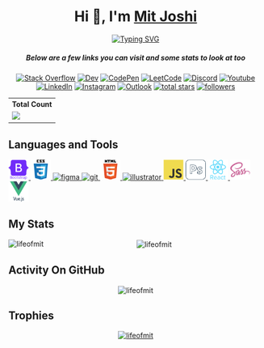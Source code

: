 <h1 align="center">Hi 👋, I'm <a href="https://github.com/lifeofmit">Mit Joshi</a></h1>
<p align="center">
<a href="https://git.io/typing-svg"><img src="https://readme-typing-svg.demolab.com?font=Fira+Code&weight=500&size=27&pause=1000&color=8A2BE2&center=true&vCenter=true&random=false&width=435&lines=Front+End+Developer...;+4%2B+Yrs+of+</>+Experience...; I+was+Created+to+Create... " alt="Typing SVG" /></a>
</p>

<h5 align="center">Below are a few links you can visit and some stats to look at too</h5>

<p align="center">
  <a href="https://stackoverflow.com/users/24095129/mit-joshi"><img alt="Stack Overflow" title="Stack Overflow" src="https://img.shields.io/badge/stack%20overflow-FE7A16?logo=stack-overflow&logoColor=white&style=for-the-badge"/></a>
  <a href="https://dev.to/lifeofmit"><img alt="Dev" title="Dev" src="https://img.shields.io/badge/DEV-grey?style=for-the-badge&logo=dev.to"/></a>
  <a href="https://codepen.io/lifeofmit"><img alt="CodePen" title="CodePen" src="https://img.shields.io/badge/CODEPEN-black?style=for-the-badge&logo=codepen"/></a>
  <a href="https://leetcode.com/mitjoshi0207/"><img alt="LeetCode" title="LeetCode" src="https://img.shields.io/badge/LEETCODE-brown?style=for-the-badge&logo=leetcode"/></a>
  <a href="https://discord.com/channels/@lifeofmit"><img alt="Discord" title="Discord" src="https://img.shields.io/badge/-Discord-7289DA?style=for-the-badge&logo=discord&logoColor=white"/></a>
  <a href="https://www.youtube.com/channel/UC6_b1JbfzBmHPpm5K9yF9WA"><img alt="Youtube" title="Youtube" src="https://img.shields.io/badge/-Youtube-FF0000?style=for-the-badge&logo=youtube&logoColor=white"/></a>
  <a href="https://linkedin.com/in/mit-joshi"><img alt="LinkedIn" title="LinkedIn" src="https://img.shields.io/badge/LinkedIn-0077B5?style=for-the-badge&logo=linkedin&logoColor=white"/></a>
  <a href="https://instagram.com/lifeofmit"><img alt="Instagram" title="Instagram" src="https://img.shields.io/badge/Instagram-E4405F?style=for-the-badge&logo=instagram&logoColor=white"/></a>
  <a href="mailto:mit_joshi@outlook.com"><img alt="Outlook" title="Outlook" src="https://img.shields.io/badge/OUTLOOK-blue?style=for-the-badge&logo=microsoftoutlook"/></a>
  <!--<a href="https://ko-fi.com/"><img alt="Kofi" title="Kofi" src="https://img.shields.io/badge/-Kofi-ff7389?style=for-the-badge&logo=kofi&logoColor=white"/></a>-->
<a href="https://github.com/lifeofmit?tab=repositories&sort=stargazers">
    <img alt="total stars" title="Total stars on GitHub" src="https://custom-icon-badges.demolab.com/github/stars/lifeofmit?color=B8B92B&style=for-the-badge&labelColor=959532&logo=star"/></a>
   <a href="https://github.com/lifeofmit"><img alt="followers" title="Follow me on Github" src="https://img.shields.io/github/followers/lifeofmit?color=236ad3&style=for-the-badge&logo=github&label=Follow"/></a>
 </p>

  <table align="center">
    <tr>
      <!-- <th>Profile Views</th> -->
      <th>Total Count</th>
    </tr>
    <tr>
      <!-- <td>
        <div align="center">
          <a href="https://github.com/lifeofmit"><img src="https://github.com/lifeofmit.png" alt="@lifeofmit" width="52" /></a>
          <br />
          <a align="center" href="https://github.com/lifeofmit"><b>lifeofmit</b></a>
        </b>
      </td> -->
      <!-- Profile Views -->
      <td>
         <a href="https://github.com/lifeofmit"> <img src="https://komarev.com/ghpvc/?username=lifeofmit&style=for-the-badge&color=brightgreen"> </a>
      </td>
    </tr>
  </table>

<!--<p align="left"> <img src="https://komarev.com/ghpvc/?username=lifeofmit&label=Profile%20Visits&color=8a2be2&style=plastic" alt="lifeofmit" /> </p>
## Connect with me

<p align="left">
<a href="https://linkedin.com/in/mit-joshi" target="blank"><img align="center" src="https://raw.githubusercontent.com/rahuldkjain/github-profile-readme-generator/master/src/images/icons/Social/linked-in-alt.svg" alt="mit-joshi" height="30" width="40" /></a>
<a href="https://instagram.com/lifeofmit" target="blank"><img align="center" src="https://raw.githubusercontent.com/rahuldkjain/github-profile-readme-generator/master/src/images/icons/Social/instagram.svg" alt="lifeofmit" height="30" width="40" /></a>
</p>-->


## Languages and Tools
<p align="left"> <a href="https://getbootstrap.com" target="_blank" rel="noreferrer"> <img src="https://raw.githubusercontent.com/devicons/devicon/master/icons/bootstrap/bootstrap-plain-wordmark.svg" alt="bootstrap" width="40" height="40"/> </a> <a href="https://www.w3schools.com/css/" target="_blank" rel="noreferrer"> <img src="https://raw.githubusercontent.com/devicons/devicon/master/icons/css3/css3-original-wordmark.svg" alt="css3" width="40" height="40"/> </a> <a href="https://www.figma.com/" target="_blank" rel="noreferrer"> <img src="https://www.vectorlogo.zone/logos/figma/figma-icon.svg" alt="figma" width="40" height="40"/> </a> <a href="https://git-scm.com/" target="_blank" rel="noreferrer"> <img src="https://www.vectorlogo.zone/logos/git-scm/git-scm-icon.svg" alt="git" width="40" height="40"/> </a> <a href="https://www.w3.org/html/" target="_blank" rel="noreferrer"> <img src="https://raw.githubusercontent.com/devicons/devicon/master/icons/html5/html5-original-wordmark.svg" alt="html5" width="40" height="40"/> </a> <a href="https://www.adobe.com/in/products/illustrator.html" target="_blank" rel="noreferrer"> <img src="https://www.vectorlogo.zone/logos/adobe_illustrator/adobe_illustrator-icon.svg" alt="illustrator" width="40" height="40"/> </a> <a href="https://developer.mozilla.org/en-US/docs/Web/JavaScript" target="_blank" rel="noreferrer"> <img src="https://raw.githubusercontent.com/devicons/devicon/master/icons/javascript/javascript-original.svg" alt="javascript" width="40" height="40"/> </a> <a href="https://www.photoshop.com/en" target="_blank" rel="noreferrer"> <img src="https://raw.githubusercontent.com/devicons/devicon/master/icons/photoshop/photoshop-line.svg" alt="photoshop" width="40" height="40"/> </a> <a href="https://reactjs.org/" target="_blank" rel="noreferrer"> <img src="https://raw.githubusercontent.com/devicons/devicon/master/icons/react/react-original-wordmark.svg" alt="react" width="40" height="40"/> </a> <a href="https://sass-lang.com" target="_blank" rel="noreferrer"> <img src="https://raw.githubusercontent.com/devicons/devicon/master/icons/sass/sass-original.svg" alt="sass" width="40" height="40"/> </a> <a href="https://vuejs.org/" target="_blank" rel="noreferrer"> <img src="https://raw.githubusercontent.com/devicons/devicon/master/icons/vuejs/vuejs-original-wordmark.svg" alt="vuejs" width="40" height="40"/> </a> </p>

## My Stats
<p align="center"><img align="left" src="https://github-readme-stats.vercel.app/api/top-langs?username=lifeofmit&show_icons=true&theme=dracula&locale=en&layout=compact" alt="lifeofmit" /></p>

<p align="center">&nbsp;<img align="center" src="https://github-readme-stats.vercel.app/api?username=lifeofmit&show_icons=true&theme=dracula&locale=en" alt="lifeofmit" /></p>

## Activity On GitHub
<p align="center"><img align="center" src="https://github-readme-streak-stats.herokuapp.com/?user=lifeofmit&theme=highcontrast" alt="lifeofmit" /></p>

## Trophies
<p align="center"> <a href="https://github.com/ryo-ma/github-profile-trophy"><img src="https://github-profile-trophy.vercel.app/?username=lifeofmit" alt="lifeofmit" /></a> </p>


